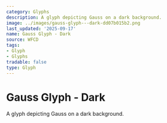 ```yaml
---
category: Glyphs
description: A glyph depicting Gauss on a dark background.
image: ../images/gauss-glyph---dark-dd07b015b2.png
last_updated: '2025-09-17'
name: Gauss Glyph - Dark
source: WFCD
tags:
- Glyph
- Glyphs
tradable: false
type: Glyph
---
```


# Gauss Glyph - Dark

A glyph depicting Gauss on a dark background.

